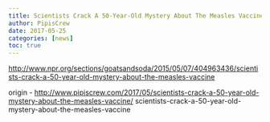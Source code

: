 ```yaml
---
title: Scientists Crack A 50-Year-Old Mystery About The Measles Vaccine
author: PipisCrew
date: 2017-05-25
categories: [news]
toc: true
---
```


http://www.npr.org/sections/goatsandsoda/2015/05/07/404963436/scientists-crack-a-50-year-old-mystery-about-the-measles-vaccine

origin - http://www.pipiscrew.com/2017/05/scientists-crack-a-50-year-old-mystery-about-the-measles-vaccine/ scientists-crack-a-50-year-old-mystery-about-the-measles-vaccine